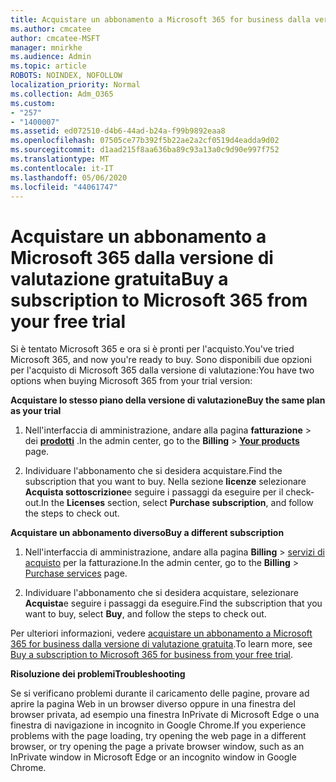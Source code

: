 ```yaml
---
title: Acquistare un abbonamento a Microsoft 365 for business dalla versione di valutazione gratuita
ms.author: cmcatee
author: cmcatee-MSFT
manager: mnirkhe
ms.audience: Admin
ms.topic: article
ROBOTS: NOINDEX, NOFOLLOW
localization_priority: Normal
ms.collection: Adm_O365
ms.custom:
- "257"
- "1400007"
ms.assetid: ed072510-d4b6-44ad-b24a-f99b9892eaa8
ms.openlocfilehash: 07505ce77b392f5b22ae2a2cf0519d4eadda9d02
ms.sourcegitcommit: d1aad215f8aa636ba89c93a13a0c9d90e997f752
ms.translationtype: MT
ms.contentlocale: it-IT
ms.lasthandoff: 05/06/2020
ms.locfileid: "44061747"
---
```

# <a name="buy-a-subscription-to-microsoft-365-from-your-free-trial"></a><span data-ttu-id="3c1b5-102">Acquistare un abbonamento a Microsoft 365 dalla versione di valutazione gratuita</span><span class="sxs-lookup"><span data-stu-id="3c1b5-102">Buy a subscription to Microsoft 365 from your free trial</span></span>

<span data-ttu-id="3c1b5-103">Si è tentato Microsoft 365 e ora si è pronti per l'acquisto.</span><span class="sxs-lookup"><span data-stu-id="3c1b5-103">You've tried Microsoft 365, and now you're ready to buy.</span></span> <span data-ttu-id="3c1b5-104">Sono disponibili due opzioni per l'acquisto di Microsoft 365 dalla versione di valutazione:</span><span class="sxs-lookup"><span data-stu-id="3c1b5-104">You have two options when buying Microsoft 365 from your trial version:</span></span>
  
 <span data-ttu-id="3c1b5-105">**Acquistare lo stesso piano della versione di valutazione**</span><span class="sxs-lookup"><span data-stu-id="3c1b5-105">**Buy the same plan as your trial**</span></span>
  
1. <span data-ttu-id="3c1b5-106">Nell'interfaccia di amministrazione, andare alla pagina **fatturazione** \> dei **[prodotti](https://go.microsoft.com/fwlink/p/?linkid=842054)** .</span><span class="sxs-lookup"><span data-stu-id="3c1b5-106">In the admin center, go to the **Billing** \> **[Your products](https://go.microsoft.com/fwlink/p/?linkid=842054)** page.</span></span>

2. <span data-ttu-id="3c1b5-107">Individuare l'abbonamento che si desidera acquistare.</span><span class="sxs-lookup"><span data-stu-id="3c1b5-107">Find the subscription that you want to buy.</span></span> <span data-ttu-id="3c1b5-108">Nella sezione **licenze** selezionare **Acquista sottoscrizione**e seguire i passaggi da eseguire per il check-out.</span><span class="sxs-lookup"><span data-stu-id="3c1b5-108">In the **Licenses** section, select **Purchase subscription**, and follow the steps to check out.</span></span>

<span data-ttu-id="3c1b5-109">**Acquistare un abbonamento diverso**</span><span class="sxs-lookup"><span data-stu-id="3c1b5-109">**Buy a different subscription**</span></span>
  
1. <span data-ttu-id="3c1b5-110">Nell'interfaccia di amministrazione, andare alla pagina **Billing** \> [servizi di acquisto](https://go.microsoft.com/fwlink/p/?linkid=868433) per la fatturazione.</span><span class="sxs-lookup"><span data-stu-id="3c1b5-110">In the admin center, go to the **Billing** \> [Purchase services](https://go.microsoft.com/fwlink/p/?linkid=868433) page.</span></span>

3. <span data-ttu-id="3c1b5-111">Individuare l'abbonamento che si desidera acquistare, selezionare **Acquista**e seguire i passaggi da eseguire.</span><span class="sxs-lookup"><span data-stu-id="3c1b5-111">Find the subscription that you want to buy, select **Buy**, and follow the steps to check out.</span></span>

<span data-ttu-id="3c1b5-112">Per ulteriori informazioni, vedere [acquistare un abbonamento a Microsoft 365 for business dalla versione di valutazione gratuita](https://docs.microsoft.com/office365/admin/subscriptions-and-billing/buy-a-subscription-from-your-free-trial).</span><span class="sxs-lookup"><span data-stu-id="3c1b5-112">To learn more, see [Buy a subscription to Microsoft 365 for business from your free trial](https://docs.microsoft.com/office365/admin/subscriptions-and-billing/buy-a-subscription-from-your-free-trial).</span></span>

<span data-ttu-id="3c1b5-113">**Risoluzione dei problemi**</span><span class="sxs-lookup"><span data-stu-id="3c1b5-113">**Troubleshooting**</span></span>

<span data-ttu-id="3c1b5-114">Se si verificano problemi durante il caricamento delle pagine, provare ad aprire la pagina Web in un browser diverso oppure in una finestra del browser privata, ad esempio una finestra InPrivate di Microsoft Edge o una finestra di navigazione in incognito in Google Chrome.</span><span class="sxs-lookup"><span data-stu-id="3c1b5-114">If you experience problems with the page loading, try opening the web page in a different browser, or try opening the page a private browser window, such as an InPrivate window in Microsoft Edge or an incognito window in Google Chrome.</span></span>
